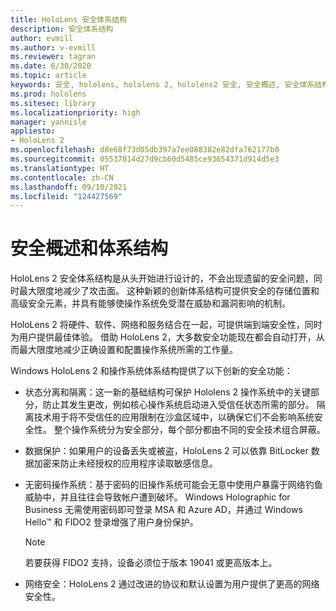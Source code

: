 ```yaml
---
title: HoloLens 安全体系结构
description: 安全体系结构
author: evmill
ms.author: v-evmill
ms.reviewer: tagran
ms.date: 6/30/2020
ms.topic: article
keywords: 安全, hololens, hololens 2, hololens2 安全, 安全概述, 安全体系结构, 体系结构, hololens 2 体系结构
ms.prod: hololens
ms.sitesec: library
ms.localizationpriority: high
manager: yannisle
appliesto:
- HoloLens 2
ms.openlocfilehash: d8e68f73d05db397a7ee088382e82dfa762177b0
ms.sourcegitcommit: 05537014d27d9cb60d5485ce93654371d914d5e3
ms.translationtype: HT
ms.contentlocale: zh-CN
ms.lasthandoff: 09/10/2021
ms.locfileid: "124427569"
---
```

# <a name="security-overview-and-architecture"></a>安全概述和体系结构

HoloLens 2 安全体系结构是从头开始进行设计的，不会出现遗留的安全问题，同时最大限度地减少了攻击面。 这种新颖的创新体系结构可提供安全的存储位置和高级安全元素，并具有能够使操作系统免受潜在威胁和漏洞影响的机制。

HoloLens 2 将硬件、软件、网络和服务结合在一起，可提供端到端安全性，同时为用户提供最佳体验。 借助 HoloLens 2，大多数安全功能现在都会自动打开，从而最大限度地减少正确设置和配置操作系统所需的工作量。

Windows HoloLens 2 和操作系统体系结构提供了以下创新的安全功能：

  * 状态分离和隔离：这一新的基础结构可保护 Hololens 2 操作系统中的关键部分，防止其发生更改，例如核心操作系统启动进入受信任状态所需的部分。 隔离技术用于将不受信任的应用限制在沙盒区域中，以确保它们不会影响系统安全性。 整个操作系统分为安全部分，每个部分都由不同的安全技术组合屏蔽。
  
  * 数据保护：如果用户的设备丢失或被盗，HoloLens 2 可以依靠 BitLocker 数据加密来防止未经授权的应用程序读取敏感信息。 
  
  * 无密码操作系统：基于密码的旧操作系统可能会无意中使用户暴露于网络钓鱼威胁中，并且往往会导致帐户遭到破坏。 Windows Holographic for Business 无需使用密码即可登录 MSA 和 Azure AD，并通过 Windows Hello™ 和 FIDO2 登录增强了用户身份保护。 
  
    > [!NOTE]
    > 若要获得 FIDO2 支持，设备必须位于版本 19041 或更高版本上。 

  * 网络安全：HoloLens 2 通过改进的协议和默认设置为用户提供了更高的网络安全性。
